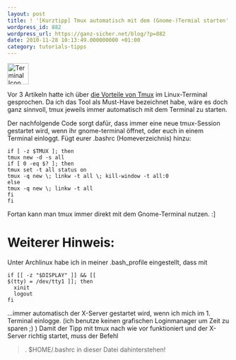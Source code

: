 ```yaml
---
layout: post
title: ! '[Kurztipp] Tmux automatisch mit dem (Gnome-)Termial starten'
wordpress_id: 882
wordpress_url: https://ganz-sicher.net/blog/?p=882
date: 2010-11-28 10:13:49.000000000 +01:00
category: tutorials-tipps
---
```

<img class="lefticon" title="terminal_icon2" src="{{site.url}}/wp-content/uploads/terminal_icon2.png" alt="Terminal Icon" width="48" height="48" />

Vor 3 Artikeln hatte ich über <a href="{{site.baseurl}}/software/tmux-viele-terminals-in-einem-terminal-anzeigen/" target="_self">die Vorteile von Tmux</a> im Linux-Terminal gesprochen. Da ich das Tool als Must-Have bezeichnet habe, wäre es doch ganz sinnvoll, tmux jeweils immer automatisch mit dem Terminal zu starten.

<!--more-->
Der nachfolgende Code sorgt dafür, dass immer eine neue tmux-Session gestartet wird, wenn ihr gnome-terminal öffnet, oder euch in einem Terminal einloggt. Fügt eurer .bashrc (Homeverzeichnis) hinzu:

	if [ -z $TMUX ]; then
	tmux new -d -s all
	if [ 0 -eq $? ]; then
	tmux set -t all status on
	tmux -q new \; linkw -t all \; kill-window -t all:0
	else
	tmux -q new \; linkw -t all
	fi
	fi

Fortan kann man tmux immer direkt mit dem Gnome-Terminal nutzen. :]

Weiterer Hinweis:
=================
Unter Archlinux habe ich in meiner .bash_profile eingestellt, dass mit 

	if [[ -z "$DISPLAY" ]] && [[ 
	$(tty) = /dev/tty1 ]]; then
	  xinit
	  logout
	fi

...immer automatisch der X-Server gestartet wird, wenn ich mich im 1. Terminal einlogge. (ich benutze keinen grafischen Loginmanager um Zeit zu sparen ;) ) Damit der Tipp mit tmux nach wie vor funktioniert und der X-Server richtig startet, muss der Befehl 
> . $HOME/.bashrc
in dieser Datei dahinterstehen!

